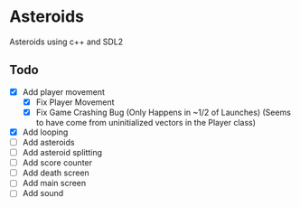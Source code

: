 # Asteroids

Asteroids using c++ and SDL2

## Todo

- [X] Add player movement
  - [X] Fix Player Movement
  - [X] Fix Game Crashing Bug (Only Happens in  ~1/2 of Launches)
    (Seems to have come from uninitialized vectors in the Player class)
- [X] Add looping
- [ ] Add asteroids
- [ ] Add asteroid splitting
- [ ] Add score counter
- [ ] Add death screen
- [ ] Add main screen
- [ ] Add sound
